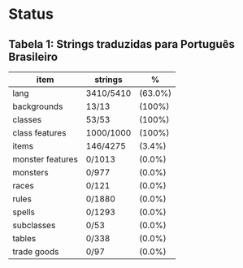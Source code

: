 # Status

## Tabela 1: Strings traduzidas para Português Brasileiro

| item             | strings   | %       |
| ---------------- | --------- | ------- |
| lang             | 3410/5410 | (63.0%) |
| backgrounds      | 13/13     | (100%)  |
| classes          | 53/53     | (100%)  |
| class features   | 1000/1000 | (100%)  |
| items            | 146/4275  | (3.4%)  |
| monster features | 0/1013    | (0.0%)  |
| monsters         | 0/977     | (0.0%)  |
| races            | 0/121     | (0.0%)  |
| rules            | 0/1880    | (0.0%)  |
| spells           | 0/1293    | (0.0%)  |
| subclasses       | 0/53      | (0.0%)  |
| tables           | 0/338     | (0.0%)  |
| trade goods      | 0/97      | (0.0%)  |
